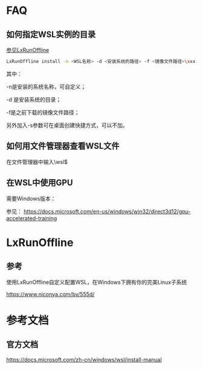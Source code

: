 # FAQ

## 如何指定WSL实例的目录

[参见LxRunOffline](#LxRunOffline)

``` bash
LxRunOffline install -n <WSL名称> -d <安装系统的路径> -f <镜像文件路径>\xxx.tar.gz -s
```

其中：

-n是安装的系统名称，可自定义；

-d 是安装系统的目录；

-f是之前下载的镜像文件路径；

另外加入-s参数可在桌面创建快捷方式，可以不加。

## 如何用文件管理器查看WSL文件

在文件管理器中输入\\wsl$

## 在WSL中使用GPU

需要Windows版本： 

参见： https://docs.microsoft.com/en-us/windows/win32/direct3d12/gpu-accelerated-training


# LxRunOffline

## 参考

使用LxRunOffline自定义配置WSL，在Windows下拥有你的完美Linux子系统

https://www.niconya.com/bv/555d/

# 参考文档

## 官方文档

https://docs.microsoft.com/zh-cn/windows/wsl/install-manual
